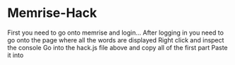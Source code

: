 # Memrise-Hack
First you need to go onto memrise and login...
After logging in you need to go onto the page where all the words are displayed
Right click and inspect the console
Go into the hack.js file above and copy all of the first part
Paste it into 

